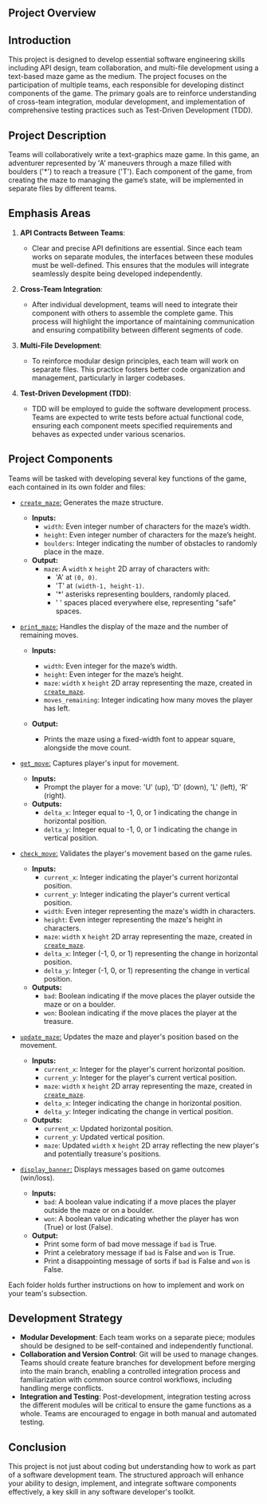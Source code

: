 ## Project Overview

## Introduction

This project is designed to develop essential software engineering skills including API design, team collaboration, and multi-file development using a text-based maze game as the medium. The project focuses on the participation of multiple teams, each responsible for developing distinct components of the game. The primary goals are to reinforce understanding of cross-team integration, modular development, and implementation of comprehensive testing practices such as Test-Driven Development (TDD).

## Project Description

Teams will collaboratively write a text-graphics maze game. In this game, an adventurer represented by 'A' maneuvers through a maze filled with boulders ('\*') to reach a treasure ('T'). Each component of the game, from creating the maze to managing the game’s state, will be implemented in separate files by different teams.

## Emphasis Areas

1. **API Contracts Between Teams**:

   - Clear and precise API definitions are essential. Since each team works on separate modules, the interfaces between these modules must be well-defined. This ensures that the modules will integrate seamlessly despite being developed independently.

2. **Cross-Team Integration**:

   - After individual development, teams will need to integrate their component with others to assemble the complete game. This process will highlight the importance of maintaining communication and ensuring compatibility between different segments of code.

3. **Multi-File Development**:

   - To reinforce modular design principles, each team will work on separate files. This practice fosters better code organization and management, particularly in larger codebases.

4. **Test-Driven Development (TDD)**:
   - TDD will be employed to guide the software development process. Teams are expected to write tests before actual functional code, ensuring each component meets specified requirements and behaves as expected under various scenarios.

## Project Components

Teams will be tasked with developing several key functions of the game, each contained in its own folder and files:

- [`create_maze`:](https://github.com/zukixa/level1/tree/main/create-maze) Generates the maze structure.

  - **Inputs:**
    - `width`: Even integer number of characters for the maze’s width.
    - `height`: Even integer number of characters for the maze’s height.
    - `boulders`: Integer indicating the number of obstacles to randomly place in the maze.
  - **Output:**
    - `maze`: A `width` x `height` 2D array of characters with:
      - 'A' at `(0, 0)`.
      - 'T' at `(width-1, height-1)`.
      - '\*' asterisks representing boulders, randomly placed.
      - ' ' spaces placed everywhere else, representing "safe" spaces.

- [`print_maze`:](https://github.com/zukixa/level1/tree/main/print-maze) Handles the display of the maze and the number of remaining moves.

  - **Inputs:**

    - `width`: Even integer for the maze’s width.
    - `height`: Even integer for the maze’s height.
    - `maze`: `width` x `height` 2D array representing the maze, created in [`create_maze`](https://github.com/zukixa/level1/tree/main/create-maze#create-maze-function).
    - `moves_remaining`: Integer indicating how many moves the player has left.

  - **Output:**
    - Prints the maze using a fixed-width font to appear square, alongside the move count.

- [`get_move`:](https://github.com/zukixa/level1/tree/main/get-move) Captures player's input for movement.

  - **Inputs:**
    - Prompt the player for a move: 'U' (up), 'D' (down), 'L' (left), 'R' (right).
  - **Outputs:**
    - `delta_x`: Integer equal to -1, 0, or 1 indicating the change in horizontal position.
    - `delta_y`: Integer equal to -1, 0, or 1 indicating the change in vertical position.

- [`check_move`:](https://github.com/zukixa/level1/tree/main/check-move) Validates the player's movement based on the game rules.

  - **Inputs:**
    - `current_x`: Integer indicating the player's current horizontal position.
    - `current_y`: Integer indicating the player's current vertical position.
    - `width`: Even integer representing the maze's width in characters.
    - `height`: Even integer representing the maze's height in characters.
    - `maze`: `width` x `height` 2D array representing the maze, created in [`create_maze`](https://github.com/zukixa/level1/tree/main/create-maze#create-maze-function).
    - `delta_x`: Integer (-1, 0, or 1) representing the change in horizontal position.
    - `delta_y`: Integer (-1, 0, or 1) representing the change in vertical position.
  - **Outputs:**
    - `bad`: Boolean indicating if the move places the player outside the maze or on a boulder.
    - `won`: Boolean indicating if the move places the player at the treasure.

- [`update_maze`:](https://github.com/zukixa/level1/tree/main/update-maze) Updates the maze and player's position based on the movement.

  - **Inputs:**
    - `current_x`: Integer for the player's current horizontal position.
    - `current_y`: Integer for the player's current vertical position.
    - `maze`: `width` x `height` 2D array representing the maze, created in [`create_maze`](https://github.com/zukixa/level1/tree/main/create-maze#create-maze-function).
    - `delta_x`: Integer indicating the change in horizontal position.
    - `delta_y`: Integer indicating the change in vertical position.
  - **Outputs:**
    - `current_x`: Updated horizontal position.
    - `current_y`: Updated vertical position.
    - `maze`: Updated `width` x `height` 2D array reflecting the new player's and potentially treasure's positions.

- [`display_banner`:](https://github.com/zukixa/level1/tree/main/display_banner) Displays messages based on game outcomes (win/loss).
  - **Inputs:**
    - `bad`: A boolean value indicating if a move places the player outside the maze or on a boulder.
    - `won`: A boolean value indicating whether the player has won (True) or lost (False).
  - **Output:**
    - Print some form of bad move message if `bad` is True.
    - Print a celebratory message if `bad` is False and `won` is True.
    - Print a disappointing message of sorts if `bad` is False and `won` is False.

Each folder holds further instructions on how to implement and work on your team's subsection.

## Development Strategy

- **Modular Development**: Each team works on a separate piece; modules should be designed to be self-contained and independently functional.
- **Collaboration and Version Control**: Git will be used to manage changes. Teams should create feature branches for development before merging into the main branch, enabling a controlled integration process and familiarization with common source control workflows, including handling merge conflicts.
- **Integration and Testing**: Post-development, integration testing across the different modules will be critical to ensure the game functions as a whole. Teams are encouraged to engage in both manual and automated testing.

## Conclusion

This project is not just about coding but understanding how to work as part of a software development team. The structured approach will enhance your ability to design, implement, and integrate software components effectively, a key skill in any software developer's toolkit.
